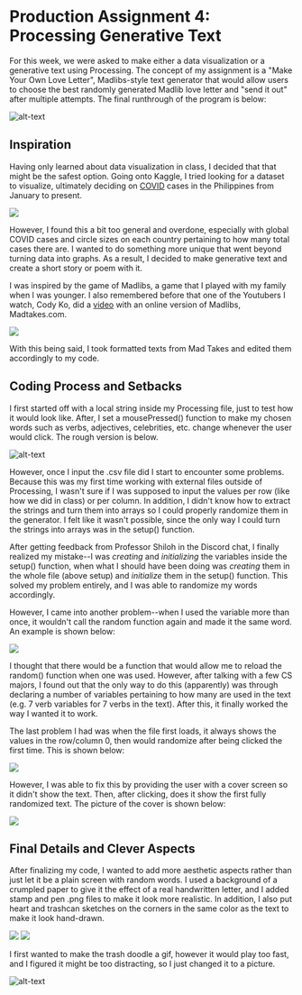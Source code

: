 # Production Assignment 4: Processing Generative Text

For this week, we were asked to make either a data visualization or a generative text using Processing. The concept of my assignment is a "Make Your Own Love Letter", Madlibs-style text generator that would allow users to choose the best randomly generated Madlib love letter and "send it out" after multiple attempts. The final runthrough of the program is below:

![alt-text](images/finaldemo.gif)

## Inspiration
Having only learned about data visualization in class, I decided that that might be the safest option. Going onto Kaggle, I tried looking for a dataset to visualize, ultimately deciding on [COVID](https://www.kaggle.com/cvronao/covid19-philippine-dataset) cases in the Philippines from January to present. 

![](images/covid.png)

However, I found this a bit too general and overdone, especially with global COVID cases and circle sizes on each country pertaining to how many total cases there are. I wanted to do something more unique that went beyond turning data into graphs. As a result, I decided to make generative text and create a short story or poem with it.

I was inspired by the game of Madlibs, a game that I played with my family when I was younger. I also remembered before that one of the Youtubers I watch, Cody Ko, did a [video](https://www.youtube.com/watch?v=pr3OiTIkCFk&ab_channel=Cody%26Ko) with an online version of Madlibs, Madtakes.com.

![](images/madtakes.png)

With this being said, I took formatted texts from Mad Takes and edited them accordingly to my code.

## Coding Process and Setbacks
I first started off with a local string inside my Processing file, just to test how it would look like. After, I set a mousePressed() function to make my chosen words such as verbs, adjectives, celebrities, etc. change whenever the user would click. The rough version is below.

![alt-text](images/roughsuccess.gif)

However, once I input the .csv file did I start to encounter some problems. Because this was my first time working with external files outside of Processing, I wasn't sure if I was supposed to input the values per row (like how we did in class) or per column. In addition, I didn't know how to extract the strings and turn them into arrays so I could properly randomize them in the generator. I felt like it wasn't possible, since the only way I could turn the strings into arrays was in the setup() function.

After getting feedback from Professor Shiloh in the Discord chat, I finally realized my mistake--I was *creating* and *initializing* the variables inside the setup() function, when what I should have been doing was *creating* them in the whole file (above setup) and *initialize* them in the setup() function. This solved my problem entirely, and I was able to randomize my words accordingly. 

However, I came into another problem--when I used the variable more than once, it wouldn't call the random function again and made it the same word. An example is shown below:

![](images/samevariables.png)

I thought that there would be a function that would allow me to reload the random() function when one was used. However, after talking with a few CS majors, I found out that the only way to do this (apparently) was through declaring a number of variables pertaining to how many are used in the text (e.g. 7 verb variables for 7 verbs in the text). After this, it finally worked the way I wanted it to work.

The last problem I had was when the file first loads, it always shows the values in the row/column 0, then would randomize after being clicked the first time. This is shown below:

![](images/sameletter.png)

However, I was able to fix this by providing the user with a cover screen so it didn't show the text. Then, after clicking, does it show the first fully randomized text. The picture of the cover is shown below:

![](images/startscreen.png)

## Final Details and Clever Aspects
After finalizing my code, I wanted to add more aesthetic aspects rather than just let it be a plain screen with random words. I used a background of a crumpled paper to give it the effect of a real handwritten letter, and I added stamp and pen .png files to make it look more realistic. In addition, I also put heart and trashcan sketches on the corners in the same color as the text to make it look hand-drawn.

![](images/stamp.png)
![](images/repeatbutton.png)

I first wanted to make the trash doodle a gif, however it would play too fast, and I figured it might be too distracting, so I just changed it to a picture.

![alt-text](images/glitch.gif)


